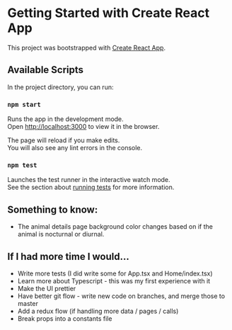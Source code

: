 # Getting Started with Create React App

This project was bootstrapped with [Create React App](https://github.com/facebook/create-react-app).

## Available Scripts

In the project directory, you can run:

### `npm start`

Runs the app in the development mode.\
Open [http://localhost:3000](http://localhost:3000) to view it in the browser.

The page will reload if you make edits.\
You will also see any lint errors in the console.

### `npm test`

Launches the test runner in the interactive watch mode.\
See the section about [running tests](https://facebook.github.io/create-react-app/docs/running-tests) for more information.

## Something to know:
* The animal details page background color changes based on if the animal is nocturnal or diurnal.

## If I had more time I would...
* Write more tests (I did write some for App.tsx and Home/index.tsx)
* Learn more about Typescript - this was my first experience with it
* Make the UI prettier
* Have better git flow - write new code on branches, and merge those to master
* Add a redux flow (if handling more data / pages / calls)
* Break props into a constants file